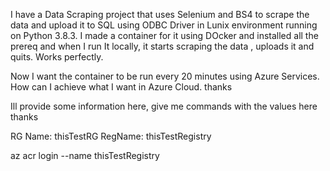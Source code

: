 I have a Data Scraping project that uses Selenium and BS4 to scrape the data and upload it to SQL using ODBC Driver in Lunix environment running on Python 3.8.3. 
I made a container for it using DOcker and installed all the prereq and when I run It locally, it starts scraping the data , uploads it and quits. Works perfectly.


Now I want the container to be run every 20 minutes using Azure Services. How can I achieve what I want in Azure Cloud. thanks

Ill provide some information here, give me commands with the values here thanks

RG Name: thisTestRG
RegName: thisTestRegistry


az acr login --name thisTestRegistry